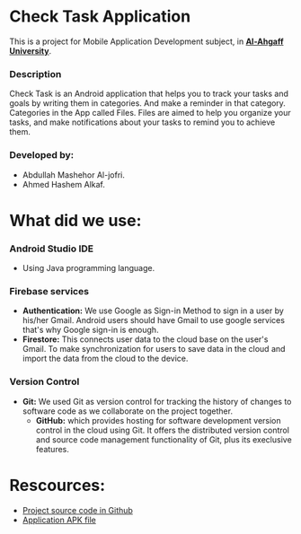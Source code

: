 # Check Task Application

This is a project for Mobile Application Development subject, in [**Al-Ahgaff University**](http://ahgaff.edu/).

### Description
Check Task is an Android application that helps you to track your tasks and goals by writing them in categories. And make a reminder in that category. Categories in the App called Files. Files are aimed to help you organize your tasks, and make notifications about your tasks to remind you to achieve them.

### Developed by: 
   - Abdullah Mashehor Al-jofri.
   - Ahmed Hashem Alkaf.

# What did we use:

  ### Android Studio IDE
  - Using Java programming language.
  ### Firebase services
  - **Authentication:** We use Google as Sign-in Method to sign in a user by his/her Gmail. Android users should have Gmail to use google services that's why Google sign-in is enough.
  - **Firestore:** This connects user data to the cloud base on the user's Gmail. To make synchronization for users to save data in the cloud and import the data from the cloud to the device.
  ### Version Control
  - **Git:** We used Git as version control for tracking the history of changes to software code as we collaborate on the project together.
      - **GitHub:** which provides hosting for software development version control in the cloud using Git. It offers the distributed version control and source code management functionality of Git, plus its execlusive features.

# Rescources:
   - [Project source code in Github](https://github.com/Ahgaff-level4/Check-Task)
   - [Application APK file](https://github.com/Ahgaff-level4/Check-Task/releases)

